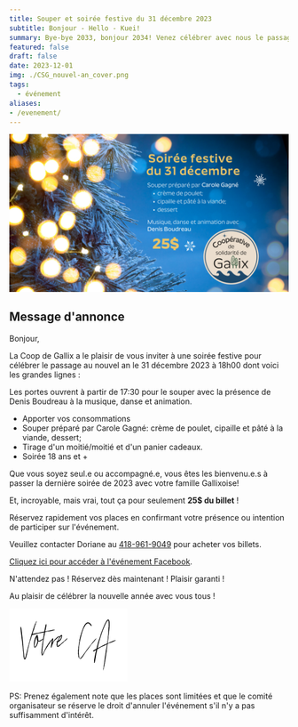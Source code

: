 ```yaml
---
title: Souper et soirée festive du 31 décembre 2023
subtitle: Bonjour - Hello - Kuei!
summary: Bye-bye 2033, bonjour 2034! Venez célébrer avec nous le passage au nouvel an!
featured: false
draft: false
date: 2023-12-01
img: ./CSG_nouvel-an_cover.png
tags:
  - événement
aliases:
- /evenement/
---
```


![Affiche de l'activité](CSG_nouvel-an_cover.png)

## Message d'annonce 

Bonjour,

La Coop de Gallix a le plaisir de vous inviter à une soirée festive pour célébrer le passage au nouvel an le 31 décembre 2023 à 18h00 dont voici les grandes lignes :

Les portes ouvrent à partir de 17:30 pour le souper avec la présence de Denis Boudreau à la musique, danse et animation.

* Apporter vos consommations
* Souper préparé par Carole Gagné: crème de poulet, cipaille et pâté à la viande, dessert;
* Tirage d'un moitié/moitié et d'un panier cadeaux.
* Soirée 18 ans et +

Que vous soyez seul.e ou accompagné.e, vous êtes les bienvenu.e.s à passer la dernière soirée de 2023 avec votre famille Gallixoise! 

Et, incroyable, mais vrai, tout ça pour seulement **25$ du billet** !

Réservez rapidement vos places en confirmant votre présence ou intention de participer sur l'événement. 

Veuillez contacter Doriane au [418-961-9049](tel:418-961-9049) pour acheter vos billets.

[Cliquez ici pour accéder à l'événement Facebook](https://www.facebook.com/events/7094338173980450).  

N'attendez pas ! Réservez dès maintenant ! Plaisir garanti !

Au plaisir de célébrer la nouvelle année avec vous tous !

![signature](/img/votre_ca.svg)

PS: Prenez également note que les places sont limitées et que le comité organisateur se réserve le droit d'annuler l'événement s'il n'y a pas suffisamment d'intérêt.
